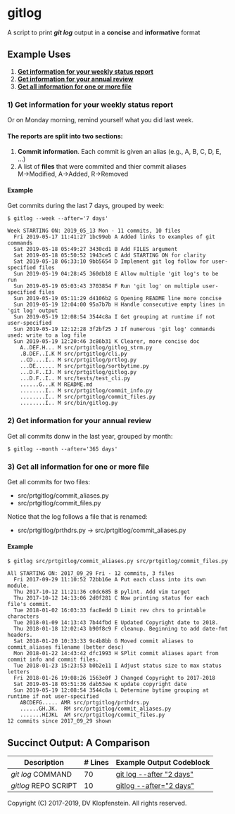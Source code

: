 # gitlog
A script to print **_git log_** output in a **concise** and **informative** format

## Example Uses

  1. [**Get information for your weekly status report**](#1-get-information-for-your-weekly-status-report)
  2. [**Get information for your annual review**](#2-get-information-for-your-annual-review)
  3. [**Get all information for one or more file**](#3-get-all-information-for-one-or-more-file)

### 1) Get information for your weekly status report
Or on Monday morning, remind yourself what you did last week.

#### The reports are split into two sections:
  1. **Commit information**. Each commit is given an alias (e.g., A, B, C, D, E, ...)
  2. A list of **files** that were commited and thier commit aliases    
     M->Modified, A->Added, R->Removed

#### Example
Get commits during the last 7 days, grouped by week:
```
$ gitlog --week --after='7 days'

Week STARTING ON: 2019_05_13 Mon - 11 commits, 10 files
  Fri 2019-05-17 11:41:27 1bc99eb A Added links to examples of git commands
  Sat 2019-05-18 05:49:27 3430cd1 B Add FILES argument
  Sat 2019-05-18 05:50:52 1943ce5 C Add STARTING ON for clarity
  Sat 2019-05-18 06:33:10 9bb5654 D Implement git log follow for user-specified files
  Sun 2019-05-19 04:28:45 360db18 E Allow multiple 'git log's to be run
  Sun 2019-05-19 05:03:43 3703854 F Run 'git log' on multiple user-specified files
  Sun 2019-05-19 05:11:29 d4106b2 G Opening README line more concise
  Sun 2019-05-19 12:04:00 95a7b7b H Handle consecutive empty lines in 'git log' output
  Sun 2019-05-19 12:08:54 3544c8a I Get grouping at runtime if not user-specified
  Sun 2019-05-19 12:12:28 3f2bf25 J If numerous 'git log' commands used: write to a log file
  Sun 2019-05-19 12:20:46 3c86b31 K Clearer, more concise doc
    A..DEF.H... M src/prtgitlog/gitlog_strm.py
    .B.DEF..I.K M src/prtgitlog/cli.py
    ..CD....I.. M src/prtgitlog/prtlog.py
    ...DE...... M src/prtgitlog/sortbytime.py
    ...D.F..IJ. M src/prtgitlog/gitlog.py
    ...D.F..I.. M src/tests/test_cli.py
    ......G...K M README.md
    ........I.. M src/prtgitlog/commit_info.py
    ........I.. M src/prtgitlog/commit_files.py
    ........I.. M src/bin/gitlog.py
```

### 2) Get information for your annual review
Get all commits donw in the last year, grouped by month:
```
$ gitlog --month --after='365 days'
```

### 3) Get all information for one or more file
Get all commits for two files:
  * src/prtgitlog/commit_aliases.py
  * src/prtgitlog/commit_files.py

Notice that the log follows a file that is renamed:    
  * src/prtgitlog/prthdrs.py -> src/prtgitlog/commit_aliases.py

#### Example
```
$ gitlog src/prtgitlog/commit_aliases.py src/prtgitlog/commit_files.py

All STARTING ON: 2017_09_29 Fri - 12 commits, 3 files
  Fri 2017-09-29 11:10:52 72bb16e A Put each class into its own module.
  Thu 2017-10-12 11:21:36 c0dc685 B pylint. Add vim target
  Thu 2017-10-12 14:13:06 2d0f281 C Now printing status for each file's commit.
  Tue 2018-01-02 16:03:33 fac8edd D Limit rev chrs to printable characters
  Tue 2018-01-09 14:13:43 7b44fbd E Updated Copyright date to 2018.
  Thu 2018-01-18 12:02:43 b90f8c9 F cleanup. Beginning to add date-fmt headers.
  Sat 2018-01-20 10:33:33 9c4b8bb G Moved commit aliases to commit_aliases filename (better desc)
  Mon 2018-01-22 14:43:42 dfc1993 H SPlit commit aliases apart from commit info and commit files.
  Tue 2018-01-23 15:23:53 b0b2e11 I Adjust status size to max status letters
  Fri 2018-01-26 19:08:26 1563e0f J Changed Copyright to 2017-2018
  Sat 2019-05-18 05:51:36 dab53ee K update copyright date
  Sun 2019-05-19 12:08:54 3544c8a L Determine bytime grouping at runtime if not user-specified
    ABCDEFG..... AMR src/prtgitlog/prthdrs.py
    ......GH.JK.  RM src/prtgitlog/commit_aliases.py
    .......HIJKL  AM src/prtgitlog/commit_files.py
12 commits since 2017_09_29 shown
```


## Succinct Output: A Comparison

| Description           | # Lines | Example Output Codeblock
|-----------------------|---------|-------------------------
| _git log_ COMMAND     |      70 | [git log --after "2 days"](doc/md/README_example_succint_cmdline.md)
| _gitlog_ REPO SCRIPT  |      10 | [gitlog --after="2 days"](doc/md/README_example_succint_script.md)


Copyright (C) 2017-2019, DV Klopfenstein. All rights reserved.

